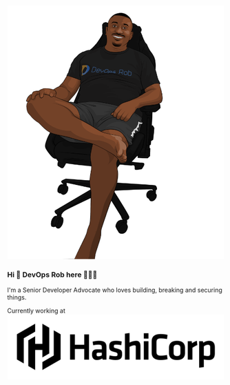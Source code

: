 ![alt text](IMG_20200918_113835_850.png)
### Hi 👋 DevOps Rob here 👨🏿‍💻

I'm a Senior Developer Advocate who loves building, breaking and securing things.

Currently working at ![alt text](HashiCorp_PrimaryLogo_Black_RGB.png)

<!--
**devops-rob/devops-rob** is a ✨ _special_ ✨ repository because its `README.md` (this file) appears on your GitHub profile.

Here are some ideas to get you started:

- 🔭 I’m currently working on ...
- 🌱 I’m currently learning ...
- 👯 I’m looking to collaborate on ...
- 🤔 I’m looking for help with ...
- 💬 Ask me about ...
- 📫 How to reach me: ...
- 😄 Pronouns: ...
- ⚡ Fun fact: ...
-->
